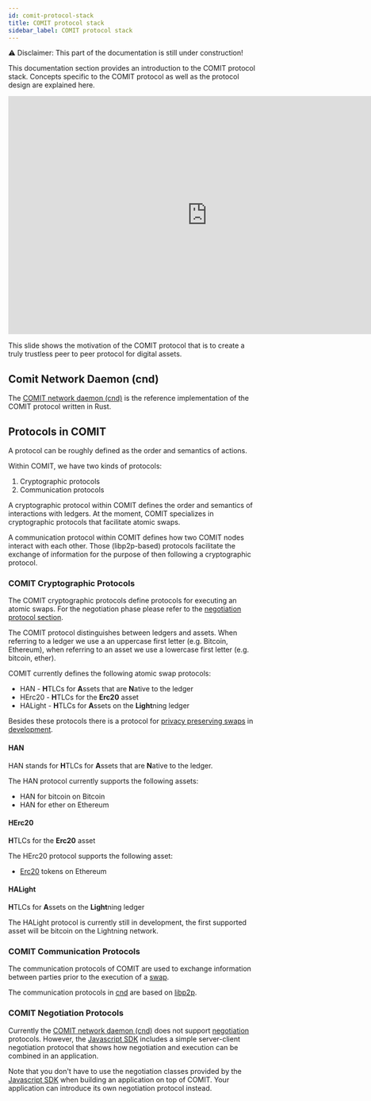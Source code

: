 ```yaml
---
id: comit-protocol-stack
title: COMIT protocol stack
sidebar_label: COMIT protocol stack
---
```


⚠️ Disclaimer: This part of the documentation is still under construction!

This documentation section provides an introduction to the COMIT protocol stack.
Concepts specific to the COMIT protocol as well as the protocol design are explained here.

<iframe 
    src="https://docs.google.com/presentation/d/e/2PACX-1vTT1qo6e8itnm76HFFCiM0zs2jBBgQ7hvwSqM91FgCePh9TyoO6gGkRhWgZXxBRIQDcjMZ2B7NZifr8/embed?start=false&loop=false&delayms=3000"
    frameborder="0"
    width="801"
    height="480"
    allowfullscreen="true"
    mozallowfullscreen="true"
    webkitallowfullscreen="true">
</iframe>

This slide shows the motivation of the COMIT protocol that is to create a truly trustless peer to peer protocol for digital assets.

## Comit Network Daemon (cnd)

The [COMIT network daemon (cnd)](https://github.com/comit-network/comit-rs/) is the reference implementation of the COMIT protocol written in Rust.

## Protocols in COMIT

A protocol can be roughly defined as the order and semantics of actions.

Within COMIT, we have two kinds of protocols:

1. Cryptographic protocols
1. Communication protocols

A cryptographic protocol within COMIT defines the order and semantics of interactions with ledgers.
At the moment, COMIT specializes in cryptographic protocols that facilitate atomic swaps.

A communication protocol within COMIT defines how two COMIT nodes interact with each other.
Those (libp2p-based) protocols facilitate the exchange of information for the purpose of then following a cryptographic protocol.

### COMIT Cryptographic Protocols

The COMIT cryptographic protocols define protocols for executing an atomic swaps.
For the negotiation phase please refer to the [negotiation protocol section](#comit-negotiation-protocols).

The COMIT protocol distinguishes between ledgers and assets.
When referring to a ledger we use a an uppercase first letter (e.g. Bitcoin, Ethereum), when referring to an asset we use a lowercase first letter (e.g. bitcoin, ether).

COMIT currently defines the following atomic swap protocols:

* HAN - **H**TLCs for **A**ssets that are **N**ative to the ledger
* HErc20 - **H**TLCs for the **Erc20** asset
* HALight - **H**TLCs for **A**ssets on the **Light**ning ledger

Besides these protocols there is a protocol for [privacy preserving swaps](../core-concepts/privacy-preserving-swap.md) in [development](https://github.com/comit-network/grin-btc-poc). 

#### HAN

HAN stands for **H**TLCs for **A**ssets that are **N**ative to the ledger.

The HAN protocol currently supports the following assets:

* HAN for bitcoin on Bitcoin
* HAN for ether on Ethereum

#### HErc20

**H**TLCs for the **Erc20** asset

The HErc20 protocol supports the following asset:

* [Erc20](https://github.com/ethereum/EIPs/blob/master/EIPS/eip-20.md) tokens on Ethereum

#### HALight

**H**TLCs for **A**ssets on the **Light**ning ledger

The HALight protocol is currently still in development, the first supported asset will be bitcoin on the Lightning network.

### COMIT Communication Protocols

The communication protocols of COMIT are used to exchange information between parties prior to the execution of a [swap](../core-concepts/atomic-swap-htlc.md).

The communication protocols in [cnd](#comit-network-daemon-cnd) are based on [libp2p](https://libp2p.io/).

### COMIT Negotiation Protocols

Currently the [COMIT network daemon (cnd)](https://github.com/comit-network/comit-rs/) does not support [negotiation](../core-concepts/negotiation.md) protocols.
However, the [Javascript SDK](../comit-sdk/index.md) includes a simple server-client negotiation protocol that shows how negotiation and execution can be combined in an application.

Note that you don't have to use the negotiation classes provided by the [Javascript SDK](../comit-sdk/index.md) when building an application on top of COMIT. 
Your application can introduce its own negotiation protocol instead. 
